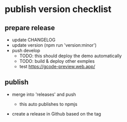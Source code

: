 # publish version checklist

## prepare release
 - update CHANGELOG
 - update version (npm run 'version:minor')
 - push develop
   - TODO: this should deploy the demo automatically
   - TODO: build & deploy other exmples
   - test https://gcode-preview.web.app/

## publish
 - merge into 'releases' and push
   - this auto publishes to npmjs

 - create a release in Github based on the tag

